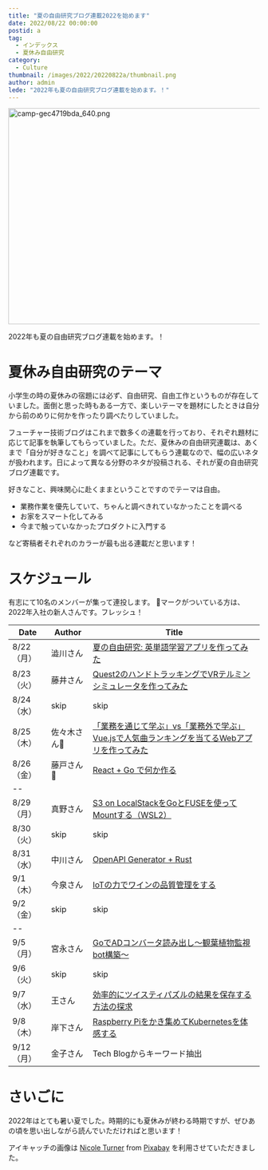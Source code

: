 ```yaml
---
title: "夏の自由研究ブログ連載2022を始めます"
date: 2022/08/22 00:00:00
postid: a
tag:
  - インデックス
  - 夏休み自由研究
category:
  - Culture
thumbnail: /images/2022/20220822a/thumbnail.png
author: admin
lede: "2022年も夏の自由研究ブログ連載を始めます。！"
---
```

<img src="/images/2022/20220822a/camp-gec4719bda_640.png" alt="camp-gec4719bda_640.png" width="640" height="433" loading="lazy">

2022年も夏の自由研究ブログ連載を始めます。！

# 夏休み自由研究のテーマ

小学生の時の夏休みの宿題には必ず、自由研究、自由工作というものが存在していました。面倒と思った時もある一方で、楽しいテーマを題材にしたときは自分から前のめりに何かを作ったり調べたりしていました。

フューチャー技術ブログはこれまで数多くの連載を行っており、それぞれ題材に応じて記事を執筆してもらっていました。ただ、夏休みの自由研究連載は、あくまで「自分が好きなこと」を調べて記事にしてもらう連載なので、幅の広いネタが扱われます。日によって異なる分野のネタが投稿される、それが夏の自由研究ブログ連載です。

好きなこと、興味関心に赴くままということですのでテーマは自由。

* 業務作業を優先していて、ちゃんと調べきれていなかったことを調べる
* お家をスマート化してみる
* 今まで触っていなかったプロダクトに入門する

など寄稿者それぞれのカラーが最も出る連載だと思います！

# スケジュール

有志にて10名のメンバーが集って連投します。
🔰マークがついている方は、2022年入社の新人さんです。フレッシュ！

| Date       | Author      | Title                                                          |
|------------|-------------|----------------------------------------------------------------|
| 8/22（月） | 澁川さん    | [夏の自由研究: 英単語学習アプリを作ってみた](/articles/20220822b/) |
|  8/23（火）| 藤井さん    | [Quest2のハンドトラッキングでVRテルミンシミュレータを作ってみた](/articles/20220823a/) |
| 8/24（水） | skip        | skip                                                           |
| 8/25（木） | 佐々木さん🔰 | [「業務を通じて学ぶ」vs「業務外で学ぶ」Vue.jsで人気曲ランキングを当てるWebアプリを作ってみた](/articles/20220825a/)                                                           |
| 8/26（金） | 藤戸さん🔰   | [React + Go で何か作る](/articles/20220826a/)  |
| --         |             |                                                                |
| 8/29（月） | 真野さん    | [S3 on LocalStackをGoとFUSEを使ってMountする（WSL2）](/articles/20220829a/)                                              |
| 8/30（火） | skip        | skip                                    |
| 8/31（水） | 中川さん    | [OpenAPI Generator + Rust](/articles/20220831a/)                                       |
| 9/1（木）  | 今泉さん    | [IoTの力でワインの品質管理をする](/articles/20220901a/)                                |
| 9/2（金）  | skip      | skip                         |
| --         |             |                                                                |
| 9/5（月）  | 宮永さん    | [GoでADコンバータ読み出し～観葉植物監視bot構築～]()                        |
| 9/6（火） | skip    | skip |
| 9/7（水）  | 王さん      | [効率的にツイスティパズルの結果を保存する方法の探求](/articles/20220907a/)                         |
| 9/8（木） | 岸下さん | [Raspberry Piをかき集めてKubernetesを体感する](/articles/20220908a/) |
| 9/12（月） | 金子さん    | Tech Blogからキーワード抽出                                    |

# さいごに

2022年はとても暑い夏でした。時期的にも夏休みが終わる時期ですが、ぜひあの頃を思い出しながら読んでいただければと思います！

アイキャッチの画像は <a href="https://pixabay.com/users/bowl_of_nicole-1260429/?utm_source=link-attribution&amp;utm_medium=referral&amp;utm_campaign=image&amp;utm_content=4363073">Nicole Turner</a> from <a href="https://pixabay.com//?utm_source=link-attribution&amp;utm_medium=referral&amp;utm_campaign=image&amp;utm_content=4363073">Pixabay</a> を利用させていただきました。
